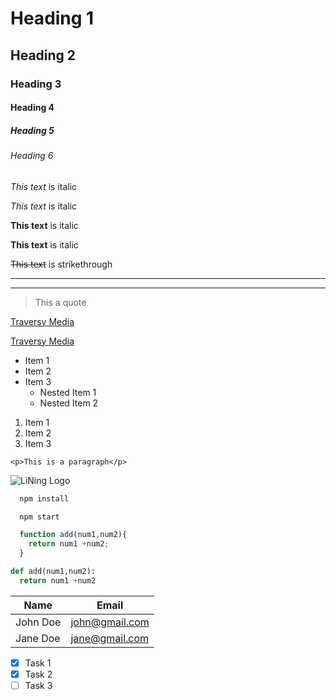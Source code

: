<!-- Headings -->
# Heading 1
## Heading 2
### Heading 3
#### Heading 4
##### Heading 5
###### Heading 6

<!-- Italics -->
*This text* is italic

_This text_ is italic

<!-- Strong -->
**This text** is italic

__This text__ is italic

<!-- Strikethrough -->
~~This text~~ is strikethrough


<!-- Horizontal Rule -->


---
___


<!-- Blockquote -->
> This a quote

 <!-- Links -->
 [Traversy Media](http://www.traversymedia.com)

  [Traversy Media](http://www.traversymedia.com
  "Traversy Media")

  <!-- UL -->
  *  Item 1
  *  Item 2
  *  Item 3
     * Nested Item 1
     * Nested Item 2

 <!-- OL -->
1. Item 1
1. Item 2
1. Item 3

<!-- Inline Code Block -->
`<p>This is a paragraph</p>`

<!-- Images -->
![LiNing Logo](https://img1.baidu.com/it/u=1949043980,1588725941&fm=26&fmt=auto&gp=0.jpg)

<!-- Github Markdown -->

<!-- Code Blocks -->
```bash
  npm install

  npm start
```

```javascript
  function add(num1,num2){
    return num1 +num2;
  }
  ```

  ```python
  def add(num1,num2):
    return num1 +num2
  ```

  <!-- Table -->
  | Name     | Email          |
  | -------- | -------------- |
  | John Doe | john@gmail.com |
  | Jane Doe | jane@gmail.com |

  <!-- Task Lists -->
  * [x] Task 1
  * [x] Task 2
  * [ ] Task 3